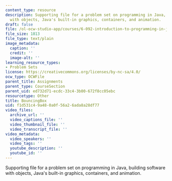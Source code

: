 ```yaml
---
content_type: resource
description: Supporting file for a problem set on programming in Java, building software
  with objects, Java's built-in graphics, containers, and animation.
draft: false
file: /ol-ocw-studio-app/courses/6-092-introduction-to-programming-in-java-january-iap-2010/f1d531c49a480a0f56a26ada8a28df77_BouncingBox.java
file_size: 1813
file_type: text/plain
image_metadata:
  caption: ''
  credit: ''
  image-alt: ''
learning_resource_types:
- Problem Sets
license: https://creativecommons.org/licenses/by-nc-sa/4.0/
ocw_type: OCWFile
parent_title: Assignments
parent_type: CourseSection
parent_uid: ed732d71-ecdc-33c4-3b00-672f8cc05ebc
resourcetype: Other
title: BouncingBox
uid: f1d531c4-9a48-0a0f-56a2-6ada8a28df77
video_files:
  archive_url: ''
  video_captions_file: ''
  video_thumbnail_file: ''
  video_transcript_file: ''
video_metadata:
  video_speakers: ''
  video_tags: ''
  youtube_description: ''
  youtube_id: ''
---
```

Supporting file for a problem set on programming in Java, building software with objects, Java's built-in graphics, containers, and animation.